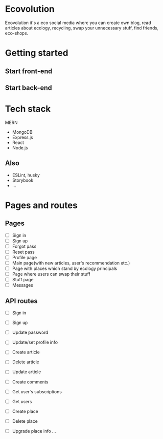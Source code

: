 # Ecovolution
Ecovolution it's a eco social media where you can create own blog, read articles about ecology, recycling, swap your unnecessary stuff, find friends, eco-shops.
# Getting started
## Start front-end
## Start back-end
# Tech stack
MERN
- MongoDB
- Express.js
- React
- Node.js<br>
## Also
- ESLint, husky
- Storybook
- ...
# Pages and routes
## Pages
- [ ] Sign in 
- [ ] Sign up
- [ ] Forgot pass
- [ ] Reset pass
- [ ] Profile page
- [ ] Main page(with new articles, user's recommendation  etc.)
- [ ] Page with places which stand by ecology principals
- [ ] Page where users can swap their stuff
- [ ] Stuff page
- [ ] Messages

## API routes
- [ ] Sign in
- [ ] Sign up
- [ ] Update password
- [ ] Update/set profile info
- [ ] Create article
- [ ] Delete article
- [ ] Update article
- [ ] Create comments
- [ ] Get user's subscriptions
- [ ] Get users
- [ ] Create place
- [ ] Delete place
- [ ] Upgrade place info
...

